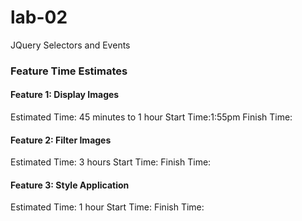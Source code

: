 # lab-02
JQuery Selectors and Events

### Feature Time Estimates

#### Feature 1: Display Images
Estimated Time: 45 minutes to 1 hour
Start Time:1:55pm
Finish Time:

#### Feature 2: Filter Images 
Estimated Time: 3 hours
Start Time:
Finish Time:

#### Feature 3: Style Application
Estimated Time: 1 hour
Start Time:
Finish Time:
